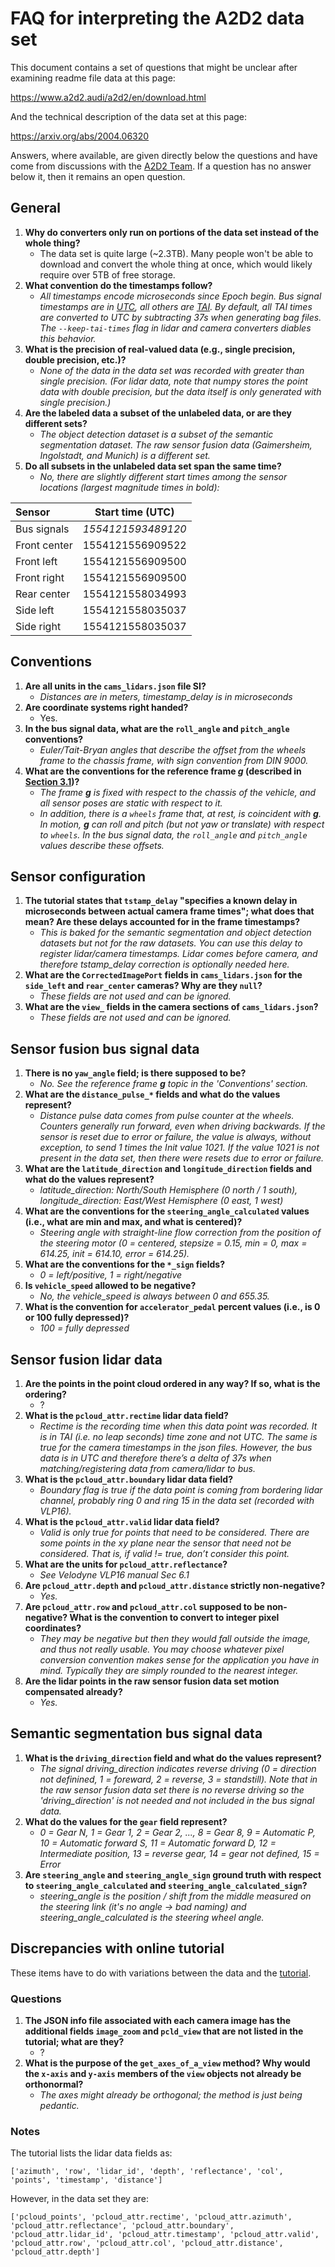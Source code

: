# FAQ for interpreting the A2D2 data set

This document contains a set of questions that might be unclear after examining readme file data at this page:

https://www.a2d2.audi/a2d2/en/download.html

And the technical description of the data set at this page:

https://arxiv.org/abs/2004.06320

Answers, where available, are given directly below the questions and have come from discussions with the [A2D2 Team](https://www.a2d2.audi/a2d2/en/team.html). If a question has no answer below it, then it remains an open question.

## General

1. **Why do converters only run on portions of the data set instead of the whole thing?**
    * The data set is quite large (~2.3TB). Many people won't be able to download and convert the whole thing at once, which would likely require over 5TB of free storage.
1. **What convention do the timestamps follow?**
    * *All timestamps encode microseconds since Epoch begin. Bus signal timestamps are in [UTC](https://en.wikipedia.org/wiki/Coordinated_Universal_Time), all others are [TAI](https://en.wikipedia.org/wiki/International_Atomic_Time). By default, all TAI times are converted to UTC by subtracting 37s when generating bag files. The `--keep-tai-times` flag in lidar and camera converters diables this behavior.*
1. **What is the precision of real-valued data (e.g., single precision, double precision, etc.)?**
    * *None of the data in the data set was recorded with greater than single precision. (For lidar data, note that numpy stores the point data with double precision, but the data itself is only generated with single precision.)*
1. **Are the labeled data a subset of the unlabeled data, or are they different sets?**
    * *The object detection dataset is a subset of the semantic segmentation dataset. The raw sensor fusion data (Gaimersheim, Ingolstadt, and Munich) is a different set.*
1. **Do all subsets in the unlabeled data set span the same time?**
    * *No, there are slightly different start times among the sensor locations (largest magnitude times in bold):*

| Sensor       | Start time (UTC)   |
| :------------| :----------------: |
| Bus signals  | *1554121593489120* |
| Front center | 1554121556909522   |
| Front left   | 1554121556909500   |
| Front right  | 1554121556909500   |
| Rear center  | 1554121558034993   |
| Side left    | 1554121558035037   |
| Side right   | 1554121558035037   |

## Conventions

1. **Are all units in the `cams_lidars.json` file SI?**
    * *Distances are in meters, timestamp_delay is in microseconds*
1. **Are coordinate systems right handed?**
    * Yes.
1. **In the bus signal data, what are the `roll_angle` and `pitch_angle` conventions?**
    * *Euler/Tait-Bryan angles that describe the offset from the wheels frame to the chassis frame, with sign convention from DIN 9000.*
1. **What are the conventions for the reference frame ***g*** (described in [Section 3.1](https://arxiv.org/pdf/2004.06320.pdf))?**
    * *The frame ***g*** is fixed with respect to the chassis of the vehicle, and all sensor poses are static with respect to it.*
    * *In addition, there is a `wheels` frame that, at rest, is coincident with ***g***. In motion, ***g*** can roll and pitch (but not yaw or translate) with respect to `wheels`. In the bus signal data, the `roll_angle` and `pitch_angle` values describe these offsets.*

## Sensor configuration

1. **The tutorial states that `tstamp_delay` "specifies a known delay in microseconds between actual camera frame times"; what does that mean? Are these delays accounted for in the frame timestamps?**
    * *This is baked for the semantic segmentation and object detection datasets but not for the raw datasets. You can use this delay to register lidar/camera timestamps. Lidar comes before camera, and therefore tstamp_delay correction is optionally needed here.*
1. **What are the `CorrectedImagePort` fields in `cams_lidars.json` for the `side_left` and `rear_center` cameras? Why are they `null`?**
    * *These fields are not used and can be ignored.*
1. **What are the `view_` fields in the camera sections of `cams_lidars.json`?**
    * *These fields are not used and can be ignored.*

## Sensor fusion bus signal data

1. **There is no `yaw_angle` field; is there supposed to be?**
    * *No. See the reference frame ***g*** topic in the 'Conventions' section.*
1. **What are the `distance_pulse_*` fields and what do the values represent?**
    * *Distance pulse data comes from pulse counter at the wheels. Counters generally run forward, even when driving backwards. If the sensor is reset due to error or failure, the value is always, without exception, to send 1 times the Init value 1021. If the value 1021 is not present in the data set, then there were resets due to error or failure.*
1. **What are the `latitude_direction` and `longitude_direction` fields and what do the values represent?**
    * *latitude_direction: North/South Hemisphere (0 north / 1 south), longitude_direction: East/West Hemisphere (0 east, 1 west)*
1. **What are the conventions for the `steering_angle_calculated` values (i.e., what are min and max, and what is centered)?**
    * *Steering angle with straight-line flow correction from the position of the steering motor (0 = centered, stepsize = 0.15, min = 0, max = 614.25, init = 614.10, error = 614.25).*
1. **What are the conventions for the `*_sign` fields?**
    * *0 = left/positive, 1 = right/negative*
1. **Is `vehicle_speed` allowed to be negative?**
    * *No, the vehicle_speed is always between 0 and 655.35.*
1. **What is the convention for `accelerator_pedal` percent values (i.e., is 0 or 100 fully depressed)?**
    * *100 = fully depressed*

## Sensor fusion lidar data

1. **Are the points in the point cloud ordered in any way? If so, what is the ordering?**
    * ?
1. **What is the `pcloud_attr.rectime` lidar data field?**
    * *Rectime is the recording time when this data point was recorded. It is in TAI (i.e. no leap seconds) time zone and not UTC. The same is true for the camera timestamps in the json files. However, the bus data is in UTC and therefore there’s a delta of 37s when matching/registering data from camera/lidar to bus.*
1. **What is the `pcloud_attr.boundary` lidar data field?**
    * *Boundary flag is true if the data point is coming from bordering lidar channel, probably ring 0 and ring 15 in the data set (recorded with VLP16).*
1. **What is the `pcloud_attr.valid` lidar data field?**
    * *Valid is only true for points that need to be considered. There are some points in the xy plane near the sensor that need not be considered. That is, if valid != true, don’t consider this point.*
1. **What are the units for `pcloud_attr.reflectance`?**
    * *See Velodyne VLP16 manual Sec 6.1*
1. **Are `pcloud_attr.depth` and `pcloud_attr.distance` strictly non-negative?**
    * *Yes.*
1. **Are `pcloud_attr.row` and `pcloud_attr.col` supposed to be non-negative? What is the convention to convert to integer pixel coordinates?**
    * *They may be negative but then they would fall outside the image, and thus not really usable. You may choose whatever pixel conversion convention makes sense for the application you have in mind. Typically they are simply rounded to the nearest integer.*
1. **Are the lidar points in the raw sensor fusion data set motion compensated already?**
    * *Yes.*

## Semantic segmentation bus signal data

1. **What is the `driving_direction` field and what do the values represent?**
    * *The signal driving_direction indicates reverse driving (0 = direction not definined, 1 = foreward, 2 = reverse, 3 = standstill). Note that in the raw sensor fusion data set there is no reverse driving so the 'driving_direction' is not needed and not included in the bus signal data.*
1. **What do the values for the `gear` field represent?**
    * *0 = Gear N, 1 = Gear 1, 2 = Gear 2, ..., 8 = Gear 8, 9 = Automatic P, 10 = Automatic forward S, 11 = Automatic forward D, 12 = Intermediate position, 13 = reverse gear, 14 = gear not defined, 15 = Error*
1. **Are `steering_angle` and `steering_angle_sign` ground truth with respect to `steering_angle_calculated` and `steering_angle_calculated_sign`?**
    * *steering_angle is the position / shift from the middle measured on the steering link (it's no angle -> bad naming) and steering_angle_calculated is the steering wheel angle.*

## Discrepancies with online tutorial

These items have to do with variations between the data and the [tutorial](https://www.a2d2.audi/a2d2/en/tutorial.html).

### Questions

1. **The JSON info file associated with each camera image has the additional fields `image_zoom` and `pcld_view` that are not listed in the tutorial; what are they?**
    * ?
1. **What is the purpose of the `get_axes_of_a_view` method? Why would the `x-axis` and `y-axis` members of the `view` objects not already be orthonormal?**
    * *The axes might already be orthogonal; the method is just being pedantic.*

### Notes

The tutorial lists the lidar data fields as:

```
['azimuth', 'row', 'lidar_id', 'depth', 'reflectance', 'col', 'points', 'timestamp', 'distance']
```

However, in the data set they are:

```
['pcloud_points', 'pcloud_attr.rectime', 'pcloud_attr.azimuth', 'pcloud_attr.reflectance', 'pcloud_attr.boundary', 'pcloud_attr.lidar_id', 'pcloud_attr.timestamp', 'pcloud_attr.valid', 'pcloud_attr.row', 'pcloud_attr.col', 'pcloud_attr.distance', 'pcloud_attr.depth']
```
